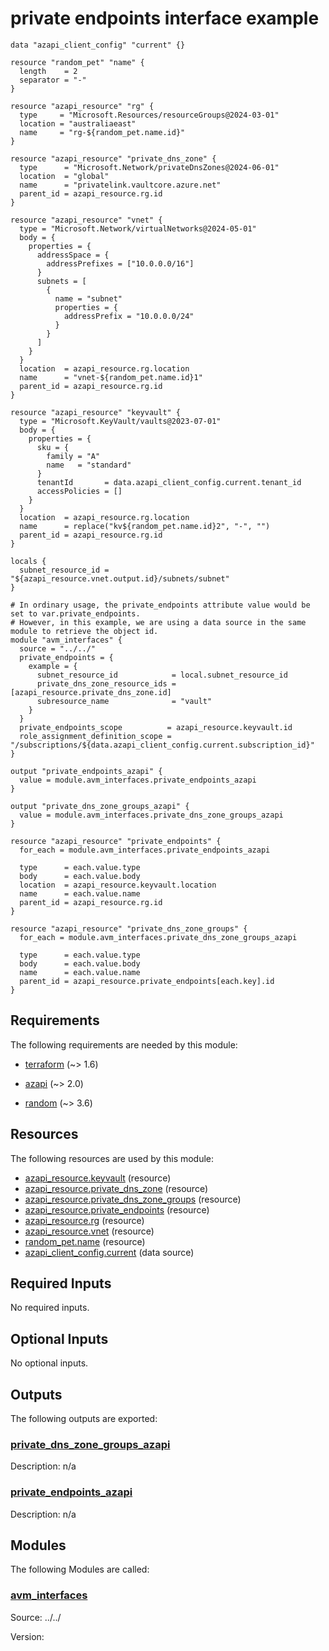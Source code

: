 <!-- BEGIN_TF_DOCS -->
# private endpoints interface example

```hcl
data "azapi_client_config" "current" {}

resource "random_pet" "name" {
  length    = 2
  separator = "-"
}

resource "azapi_resource" "rg" {
  type     = "Microsoft.Resources/resourceGroups@2024-03-01"
  location = "australiaeast"
  name     = "rg-${random_pet.name.id}"
}

resource "azapi_resource" "private_dns_zone" {
  type      = "Microsoft.Network/privateDnsZones@2024-06-01"
  location  = "global"
  name      = "privatelink.vaultcore.azure.net"
  parent_id = azapi_resource.rg.id
}

resource "azapi_resource" "vnet" {
  type = "Microsoft.Network/virtualNetworks@2024-05-01"
  body = {
    properties = {
      addressSpace = {
        addressPrefixes = ["10.0.0.0/16"]
      }
      subnets = [
        {
          name = "subnet"
          properties = {
            addressPrefix = "10.0.0.0/24"
          }
        }
      ]
    }
  }
  location  = azapi_resource.rg.location
  name      = "vnet-${random_pet.name.id}1"
  parent_id = azapi_resource.rg.id
}

resource "azapi_resource" "keyvault" {
  type = "Microsoft.KeyVault/vaults@2023-07-01"
  body = {
    properties = {
      sku = {
        family = "A"
        name   = "standard"
      }
      tenantId       = data.azapi_client_config.current.tenant_id
      accessPolicies = []
    }
  }
  location  = azapi_resource.rg.location
  name      = replace("kv${random_pet.name.id}2", "-", "")
  parent_id = azapi_resource.rg.id
}

locals {
  subnet_resource_id = "${azapi_resource.vnet.output.id}/subnets/subnet"
}

# In ordinary usage, the private_endpoints attribute value would be set to var.private_endpoints.
# However, in this example, we are using a data source in the same module to retrieve the object id.
module "avm_interfaces" {
  source = "../../"
  private_endpoints = {
    example = {
      subnet_resource_id            = local.subnet_resource_id
      private_dns_zone_resource_ids = [azapi_resource.private_dns_zone.id]
      subresource_name              = "vault"
    }
  }
  private_endpoints_scope          = azapi_resource.keyvault.id
  role_assignment_definition_scope = "/subscriptions/${data.azapi_client_config.current.subscription_id}"
}

output "private_endpoints_azapi" {
  value = module.avm_interfaces.private_endpoints_azapi
}

output "private_dns_zone_groups_azapi" {
  value = module.avm_interfaces.private_dns_zone_groups_azapi
}

resource "azapi_resource" "private_endpoints" {
  for_each = module.avm_interfaces.private_endpoints_azapi

  type      = each.value.type
  body      = each.value.body
  location  = azapi_resource.keyvault.location
  name      = each.value.name
  parent_id = azapi_resource.rg.id
}

resource "azapi_resource" "private_dns_zone_groups" {
  for_each = module.avm_interfaces.private_dns_zone_groups_azapi

  type      = each.value.type
  body      = each.value.body
  name      = each.value.name
  parent_id = azapi_resource.private_endpoints[each.key].id
}
```

<!-- markdownlint-disable MD033 -->
## Requirements

The following requirements are needed by this module:

- <a name="requirement_terraform"></a> [terraform](#requirement\_terraform) (~> 1.6)

- <a name="requirement_azapi"></a> [azapi](#requirement\_azapi) (~> 2.0)

- <a name="requirement_random"></a> [random](#requirement\_random) (~> 3.6)

## Resources

The following resources are used by this module:

- [azapi_resource.keyvault](https://registry.terraform.io/providers/azure/azapi/latest/docs/resources/resource) (resource)
- [azapi_resource.private_dns_zone](https://registry.terraform.io/providers/azure/azapi/latest/docs/resources/resource) (resource)
- [azapi_resource.private_dns_zone_groups](https://registry.terraform.io/providers/azure/azapi/latest/docs/resources/resource) (resource)
- [azapi_resource.private_endpoints](https://registry.terraform.io/providers/azure/azapi/latest/docs/resources/resource) (resource)
- [azapi_resource.rg](https://registry.terraform.io/providers/azure/azapi/latest/docs/resources/resource) (resource)
- [azapi_resource.vnet](https://registry.terraform.io/providers/azure/azapi/latest/docs/resources/resource) (resource)
- [random_pet.name](https://registry.terraform.io/providers/hashicorp/random/latest/docs/resources/pet) (resource)
- [azapi_client_config.current](https://registry.terraform.io/providers/azure/azapi/latest/docs/data-sources/client_config) (data source)

<!-- markdownlint-disable MD013 -->
## Required Inputs

No required inputs.

## Optional Inputs

No optional inputs.

## Outputs

The following outputs are exported:

### <a name="output_private_dns_zone_groups_azapi"></a> [private\_dns\_zone\_groups\_azapi](#output\_private\_dns\_zone\_groups\_azapi)

Description: n/a

### <a name="output_private_endpoints_azapi"></a> [private\_endpoints\_azapi](#output\_private\_endpoints\_azapi)

Description: n/a

## Modules

The following Modules are called:

### <a name="module_avm_interfaces"></a> [avm\_interfaces](#module\_avm\_interfaces)

Source: ../../

Version:

<!-- END_TF_DOCS -->